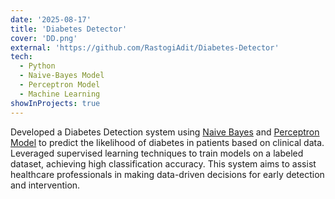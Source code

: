```yaml
---
date: '2025-08-17'
title: 'Diabetes Detector'
cover: 'DD.png'
external: 'https://github.com/RastogiAdit/Diabetes-Detector'
tech:
  - Python
  - Naive-Bayes Model
  - Perceptron Model
  - Machine Learning
showInProjects: true
---
```


 Developed a Diabetes Detection system using [Naive Bayes](https://en.wikipedia.org/wiki/Naive_Bayes_classifier) and [Perceptron Model](https://en.wikipedia.org/wiki/Perceptron) to predict the likelihood of diabetes in patients based on clinical data. Leveraged supervised learning techniques to train models on a labeled dataset, achieving high classification accuracy. This system aims to assist healthcare professionals in making data-driven decisions for early detection and intervention.